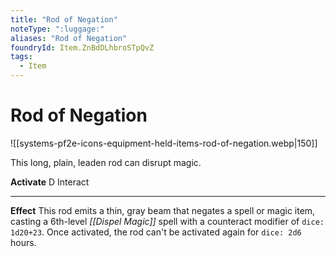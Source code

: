 ```yaml
---
title: "Rod of Negation"
noteType: ":luggage:"
aliases: "Rod of Negation"
foundryId: Item.ZnBdDLhbroSTpQvZ
tags:
  - Item
---
```


# Rod of Negation
![[systems-pf2e-icons-equipment-held-items-rod-of-negation.webp|150]]

This long, plain, leaden rod can disrupt magic.

**Activate** D Interact

* * *

**Effect** This rod emits a thin, gray beam that negates a spell or magic item, casting a 6th-level _[[Dispel Magic]]_ spell with a counteract modifier of `dice: 1d20+23`. Once activated, the rod can't be activated again for `dice: 2d6` hours.
